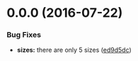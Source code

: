 <a name="0.0.0"></a>
# 0.0.0 (2016-07-22)


### Bug Fixes

* **sizes:** there are only 5 sizes ([ed9d5dc](https://bitbucket.org/atlassian/atlaskit/commits/ed9d5dc))




